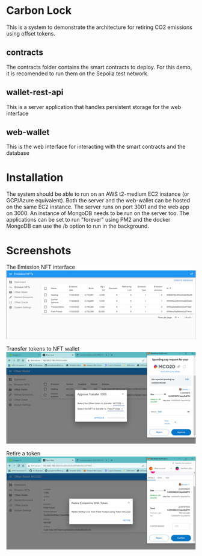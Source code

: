 # Carbon Lock
This is a system to demonstrate the architecture for retiring CO2 emissions using offset tokens.

## contracts
The contracts folder contains the smart contracts to deploy.  For this demo, it is recomended to run them on the Sepolia test network.

## wallet-rest-api
This is a server application that handles persistent storage for the web interface

## web-wallet
This is the web interface for interacting with the smart contracts and the database

# Installation
The system should be able to run on an AWS t2-medium EC2 instance (or GCP/Azure equivalent).  Both the server and the web-wallet can be hosted on the same EC2 instance.  The server runs on port 3001 and the web app on 3000. An instance of MongoDB needs to be run on the server too.  The applications can be set to run "forever" using PM2 and the docker MongoDB can use the /b option to run in the background.

# Screenshots

The Emission NFT interface
![Emission NFT interface](images/emission-nfts.png)

Transfer tokens to NFT wallet
![Transfer tokens to NFT wallet](images/transfer-to-nft-wallet.png)

Retire a token
![Transfer tokens to NFT wallet](images/retire-emissions.png)



